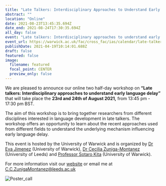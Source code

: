 ```yaml
---
title: "Late Talkers: Interdisciplinary Approaches to Understand Early Language Delay"
abstract: ""
location: "Online"
date: 2021-08-23T13:45:35.694Z
date_end: 2021-08-24T17:30:35.694Z
all_day: false
event: "Late talkers: Interdisciplinary approaches to understand early language delay"
event_url: https://warwick.ac.uk/fac/cross_fac/ias/calendar/late-talker-workshop-2021/
publishDate: 2021-04-19T10:14:01.688Z
draft: false
featured: false
image:
  filename: featured
  focal_point: CENTER
  preview_only: false
---
```

<!--StartFragment-->

We are pleased to announce our online two half-day workshop on **“Late talkers: Interdisciplinary approaches to understand early language delay”** that will take place the **23rd and 24th of August 2021,** from 13:45 pm - 17:30 pm BST.

The aim of this workshop is to bring together researchers from different disciplines interested in language development in late talkers. The workshop offers an opportunity to learn about the recent approaches used from different fields to understand the underlying mechanism influencing early language delay. 

This event is hosted by the University of Warwick and is organized by [Dr Eva Jimenez](https://www.linkedin.com/in/eva-jim%C3%A9nez-01a689200/?originalSubdomain=uk) (University of Warwick), [Dr Cecilia Zuniga-Montanez ](https://ahc.leeds.ac.uk/languages/staff/3301/dr-cecilia-zuniga-montanez) (University of Leeds) and [Professor Sotaro Kita](https://warwick.ac.uk/fac/sci/psych/people/skita/) (University of Warwick).

For more information visit our [website](https://warwick.ac.uk/fac/cross_fac/ias/calendar/late-talker-workshop-2021/) or email me at C.C.ZunigaMontanez@leeds.ac.uk 

![Poster_call](https://user-images.githubusercontent.com/81574617/120495097-4a1ee380-c3b4-11eb-9be3-04db089b2075.jpg)

<!--EndFragment-->
